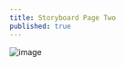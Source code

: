 ```yaml
---
title: Storyboard Page Two
published: true
---
```

![image](https://ipfs.io/ipfs/Qmbisj8vktJWQdsuESK7M4fasU8d8V7Z7naQN1fJ2ZwPty?filename=storyboard_page2.png)
